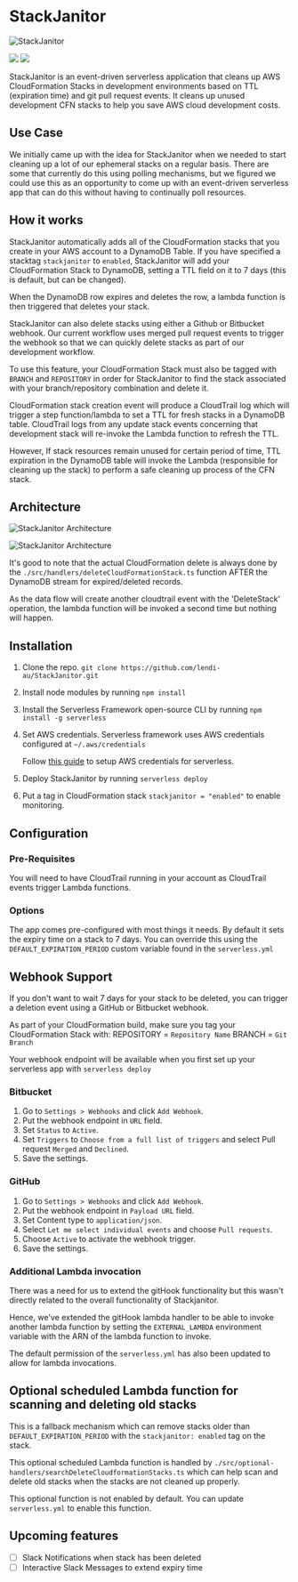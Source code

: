 # StackJanitor

![StackJanitor](https://i.imgur.com/XXdfuf9.png)

![](https://github.com/lendi-au/StackJanitor/workflows/Build/badge.svg)
![](https://github.com/lendi-au/StackJanitor/workflows/Release/badge.svg)

StackJanitor is an event-driven serverless application that cleans up AWS CloudFormation Stacks in development environments based on TTL (expiration time) and git pull request events. It cleans up unused development CFN stacks to help you save AWS cloud development costs.

## Use Case

We initially came up with the idea for StackJanitor when we needed to start cleaning up a lot of our ephemeral stacks on a regular basis. There are some that currently do this using polling mechanisms, but we figured we could use this as an opportunity to come up with an event-driven serverless app that can do this without having to continually poll resources.

## How it works

StackJanitor automatically adds all of the CloudFormation stacks that you create in your AWS account to a DynamoDB Table.
If you have specified a stacktag `stackjanitor` to `enabled`, StackJanitor will add your CloudFormation Stack to DynamoDB, setting a TTL field on it to 7 days (this is default, but can be changed).

When the DynamoDB row expires and deletes the row, a lambda function is then triggered that deletes your stack.

StackJanitor can also delete stacks using either a Github or Bitbucket webhook. Our current workflow uses merged pull request events to trigger the webhook so that we can quickly delete stacks as part of our development workflow.

To use this feature, your CloudFormation Stack must also be tagged with `BRANCH` and `REPOSITORY` in order for StackJanitor to find the stack associated with your branch/repository combination and delete it.

CloudFormation stack creation event will produce a CloudTrail log which will trigger a step function/lambda to set a TTL for fresh stacks in a DynamoDB table.
CloudTrail logs from any update stack events concerning that development stack will re-invoke the Lambda function to refresh the TTL.

However, If stack resources remain unused for certain period of time, TTL expiration in the DynamoDB table will invoke the Lambda (responsible for cleaning up the stack) to perform a safe cleaning up process of the CFN stack.

## Architecture

![StackJanitor Architecture](./img/StackJanitor.png "StackJanitor Architecture")

![StackJanitor Architecture](./img/StackJanitor-git.jpg "StackJanitor Architecture")

It's good to note that the actual CloudFormation delete is always done by the
`./src/handlers/deleteCloudFormationStack.ts` function AFTER the DynamoDB
stream for expired/deleted records.

As the data flow will create another cloudtrail event with the 'DeleteStack'
operation, the lambda function will be invoked a second time but nothing
will happen.

## Installation

1. Clone the repo.
   `git clone https://github.com/lendi-au/StackJanitor.git`
2. Install node modules by running `npm install`
3. Install the Serverless Framework open-source CLI by running `npm install -g serverless`
4. Set AWS credentials. Serverless framework uses AWS credentials configured at `~/.aws/credentials`

   Follow [this guide](https://serverless.com/framework/docs/providers/aws/guide/credentials/) to setup AWS credentials for serverless.

5. Deploy StackJanitor by running `serverless deploy`
6. Put a tag in CloudFormation stack `stackjanitor = "enabled"` to enable monitoring.

## Configuration

### Pre-Requisites

You will need to have CloudTrail running in your account as CloudTrail events trigger Lambda functions.

### Options

The app comes pre-configured with most things it needs. By default it sets the expiry time on a stack to 7 days.
You can override this using the `DEFAULT_EXPIRATION_PERIOD` custom variable found in the `serverless.yml`

## Webhook Support

If you don't want to wait 7 days for your stack to be deleted, you can trigger
a deletion event using a GitHub or Bitbucket webhook.

As part of your CloudFormation build, make sure you tag your CloudFormation
Stack with:
REPOSITORY = `Repository Name`
BRANCH = `Git Branch`

Your webhook endpoint will be available when you first set up your serverless
app with `serverless deploy`

### Bitbucket

1. Go to `Settings > Webhooks` and click `Add Webhook`.
2. Put the webhook endpoint in `URL` field.
3. Set `Status` to `Active`.
4. Set `Triggers` to `Choose from a full list of triggers` and select Pull request `Merged` and `Declined`.
5. Save the settings.

### GitHub

1. Go to `Settings > Webhooks` and click `Add Webhook`.
2. Put the webhook endpoint in `Payload URL` field.
3. Set Content type to `application/json`.
4. Select `Let me select individual events` and choose `Pull requests`.
5. Choose `Active` to activate the webhook trigger.
6. Save the settings.

### Additional Lambda invocation

There was a need for us to extend the gitHook functionality but this wasn't
directly related to the overall functionality of Stackjanitor.

Hence, we've extended the gitHook lambda handler to be able to invoke another
lambda function by setting the `EXTERNAL_LAMBDA` environment variable with the
ARN of the lambda function to invoke.

The default permission of the `serverless.yml` has also been updated to allow
for lambda invocations.

## Optional scheduled Lambda function for scanning and deleting old stacks

This is a fallback mechanism which can remove stacks older than
`DEFAULT_EXPIRATION_PERIOD` with the `stackjanitor: enabled` tag on the stack.

This optional scheduled Lambda function is handled by
`./src/optional-handlers/searchDeleteCloudformationStacks.ts` which can help
scan and delete old stacks when the stacks are not cleaned up properly.

This optional function is not enabled by default. You can update `serverless.yml` to enable this function.

## Upcoming features

- [ ] Slack Notifications when stack has been deleted
- [ ] Interactive Slack Messages to extend expiry time
